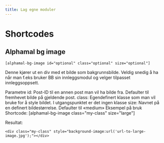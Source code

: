 ```yaml
--- 
title: Lag egne moduler
---
```


# Shortcodes

## Alphamal bg image

```
[alphamal-bg-image id="optional" class="optional" size="optional"]
```

Denne kjører ut en div med et bilde som bakgrunnsbilde. Veldig snedig å ha når man f.eks bruker BB sin innleggsmodul og velger tilpasset innleggsoppsett.

Parametre
id: Post-ID til en annen post man vil ha bilde fra. Defaulter til fremhevet bilde på gjeldende post.
class: Egendefinert klasse som man vil bruke for å style bildet. I utgangspunktet er det ingen klasse
size: Navnet på en definert bildestørrelse. Defaulter til «medium»
Eksempel på bruk
Shortcode: [alphamal-bg-image class="my-class" size="large"]

Resultat:
```
<div class="my-class" style="background-image:url('url-to-large-image.jpg');"></div>
```